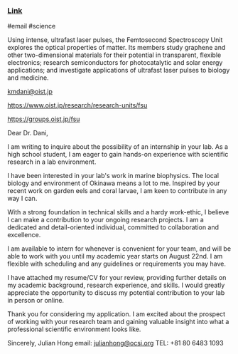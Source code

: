 ### [Link](https://www.oist.jp/research/research-units/fsu)
#email #science

Using intense, ultrafast laser pulses, the Femtosecond Spectroscopy Unit explores the optical properties of matter. Its members study graphene and other two-dimensional materials for their potential in transparent, flexible electronics; research semiconductors for photocatalytic and solar energy applications; and investigate applications of ultrafast laser pulses to biology and medicine.

kmdani@oist.jp

https://www.oist.jp/research/research-units/fsu

https://groups.oist.jp/fsu

Dear Dr. Dani,

I am writing to inquire about the possibility of an internship in your lab. As a high school student, I am eager to gain hands-on experience with scientific research in a lab environment.

I have been interested in your lab's work in marine biophysics. The local biology and environment of Okinawa means a lot to me. Inspired by your recent work on garden eels and coral larvae, I am keen to contribute in any way I can.

With a strong foundation in technical skills and a hardy work-ethic, I believe I can make a contribution to your ongoing research projects. I am a dedicated and detail-oriented individual, committed to collaboration and excellence.

I am available to intern for whenever is convenient for your team, and will be able to work with you until my academic year starts on August 22nd. I am flexible with scheduling and any guidelines or requirements you may have.

I have attached my resume/CV for your review, providing further details on my academic background, research experience, and skills. I would greatly appreciate the opportunity to discuss my potential contribution to your lab in person or online.

Thank you for considering my application. I am excited about the prospect of working with your research team and gaining valuable insight into what a professional scientific environment looks like.

Sincerely, 
Julian Hong
email: julianhong@ocsi.org
TEL: +81 80 6483 1093